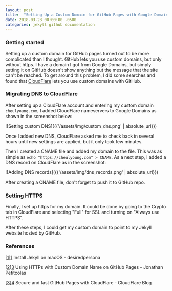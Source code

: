 ```yaml
---
layout: post
title:  "Setting Up a Custom Domain for GitHub Pages with Google Domains"
date: 2018-03-23 00:00:00 -0500
categories: jekyll github documentation
---
```


### Getting started
Setting up a custom domain for GitHub pages turned out to be more complicated than I thought. GitHub lets you use custom domains, but only without https. I have a domain I got from Google Domains, but simply setting it on GitHub doesn't show anything but the message that the site can't be reached. To get around this problem, I did some searches and found that [CloudFlare][2] lets you use custom domains with GitHub.

### Migrating DNS to CloudFlare
After setting up a CloudFlare account and entering my custom domain `cheulyoung.com`, I added CloudFlare nameservers to Google Domains as shown in the screenshot below:

![Setting custom DNS]({{'/assets/img/custom_dns.png' | absolute_url}})

Once I added new DNS, CloudFlare asked me to check back in several hours until new settings are applied, but it only took few minutes.

Then I created a CNAME file and added my domain to the file. This was as simple as `echo "https://cheulyoung.com" > CNAME`. As a next step, I added a DNS record on CloudFlare as in the screenshot:

![Adding DNS records]({{'/assets/img/dns_records.png' | absolute_url}})

After creating a CNAME file, don't forget to push it to GitHub repo.

### Setting HTTPS
Finally, I set up https for my domain. It could be done by going to the Crypto tab in CloudFlare and selecting "Full" for SSL and turning on "Always use HTTPS".

After these steps, I could get my custom domain to point to my Jekyll website hosted by GitHub.

### References
[[1]][1] Install Jekyll on macOS - desiredpersona

[[2]][3] Using HTTPs with Custom Domain Name on GitHub Pages - Jonathan Petitcolas

[[3]][4] Secure and fast GitHub Pages with CloudFlare - CloudFlare Blog

[1]: https://desiredpersona.com/install-jekyll-on-macos/
[2]: https://www.cloudflare.com/
[3]: https://www.jonathan-petitcolas.com/2017/01/13/using-https-with-custom-domain-name-on-github-pages.html
[4]: https://blog.cloudflare.com/secure-and-fast-github-pages-with-cloudflare/